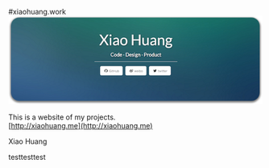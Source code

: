 #xiaohuang.work    
![xiaohuang.me](./xiaohuang.me.png)  

This is a website of my projects.  
[http://xiaohuang.me](http://xiaohuang.me)

Xiao Huang  

testtesttest
